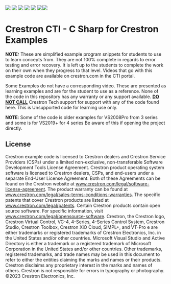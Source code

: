 <img src="https://img.shields.io/badge/Language-C Sharp-blue"> <img src="https://img.shields.io/badge/Platform-Crestron 4 series-blue"> <img src="https://img.shields.io/badge/CTI-Examples-blue">  <img src="https://img.shields.io/badge/Use-Educational-green"> <img src="https://img.shields.io/badge/Copyright-Crestron-blue"> <img src="https://img.shields.io/badge/License-Restricted-orange"><img src="https://img.shields.io/badge/Support-NONE-red">

# Crestron CTI - C Sharp for Crestron Examples 

 **NOTE:** These are simplified example program snippets for students to use to learn concepts from.  They are not 100% complete in regards to error testing and error recovery.  It is left up to the students to complete the work on their own when they progress to that level. Videos that go with this example code are available on crestron.com in the CTI portal.

Some Examples do not have a corresponding video.  These are presented as learning examples and are for the student to use as a reference.   None of the code in this repository has any warranty or any support available.    <u>**DO NOT CALL**</u> Crestron Tech support for support with any of the code found here.   This is Unsupported code for learning  use only.

**NOTE**: Some of the code is older examples for VS2008Pro from 3 series and some is for VS2019+ for 4 series Be aware of this if opening the project directly.     



## License

Crestron example code is licensed to Crestron dealers and Crestron Service Providers (CSPs) under a limited non-exclusive, non-transferable Software Development Tools License Agreement. Crestron product operating system software is licensed to Crestron dealers, CSPs, and end-users under a separate End-User License Agreement. Both of these Agreements can be found on the Crestron website at www.crestron.com/legal/software-license-agreement. The product warranty can be found at www.crestron.com/legal/sales-terms-conditions-warranties. The specific patents that cover Crestron products are listed at www.crestron.com/legal/patents. Certain Crestron products contain open source software. For specific information, visit www.crestron.com/legal/opensource-software. Crestron, the Crestron logo, Crestron Virtual Control, VC-4, 4-Series, 4-Series Control System, Crestron Studio, Crestron Toolbox, Crestron XiO Cloud, SIMPL+, and VT-Pro e are either trademarks or registered trademarks of Crestron Electronics, Inc. in the United States and/or other countries. Microsoft Visual Studio and Active Directory is either a trademark or a registered trademark of Microsoft Corporation in the United States and/or other countries. Other trademarks, registered trademarks, and trade names may be used in this document to refer to either the entities claiming the marks and names or their products. Crestron disclaims any proprietary interest in the marks and names of others. Crestron is not responsible for errors in typography or photography. ©2023 Crestron Electronics, Inc.
